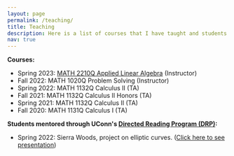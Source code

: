 ```yaml
---
layout: page
permalink: /teaching/
title: Teaching
description: Here is a list of courses that I have taught and students I have mentored at the University of Connecticut. 
nav: true
---
```


<!-- For now, this page is assumed to be a static description of your courses. You can convert it to a collection similar to `_projects/` so that you can have a dedicated page for each course. -->
**Courses:**
* Spring 2023: [MATH 2210Q Applied Linear Algebra](https://asiminah.github.io/appliedlinalg/) (Instructor)
* Fall 2022: MATH 1020Q Problem Solving (Instructor)
* Spring 2022: MATH 1132Q Calculus II (TA)
* Fall 2021: MATH 1132Q Calculus II Honors (TA)
* Spring 2021: MATH 1132Q Calculus II (TA)
* Fall 2020: MATH 1131Q Calculus I (TA)

**Students mentored through UConn's [Directed Reading Program (DRP)](https://math.uconn.edu/degree-programs/undergraduate/directed-reading-program/):**
* Spring 2022: Sierra Woods, project on elliptic curves. (<a href="/assets/pdf/Elliptic_Curves_FINAL_PRESENTATION.pdf" target="_blank">Click here to see presentation</a>)

